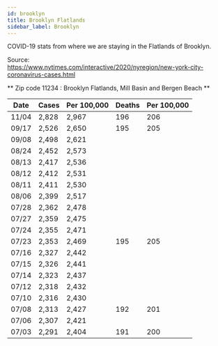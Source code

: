 ```yaml
---
id: brooklyn
title: Brooklyn Flatlands
sidebar_label: Brooklyn
---
```


COVID-19 stats from where we are staying in the Flatlands of Brooklyn.

Source:  
https://www.nytimes.com/interactive/2020/nyregion/new-york-city-coronavirus-cases.html

** Zip code 11234 : Brooklyn Flatlands, Mill Basin and Bergen Beach **

| Date  | Cases | Per 100,000 | Deaths | Per 100,000 |
| ----- | ----- | ----------- | ------ | ----------- |
| 11/04 | 2,828 | 2,967       | 196    | 206         |
| 09/17 | 2,526 | 2,650       | 195    | 205         |
| 09/08 | 2,498 | 2,621       |        |             |
| 08/24 | 2,452 | 2,573       |        |             |
| 08/13 | 2,417 | 2,536       |        |             |
| 08/12 | 2,412 | 2,531       |        |             |
| 08/11 | 2,411 | 2,530       |        |             |
| 08/06 | 2,399 | 2,517       |        |             |
| 07/28 | 2,362 | 2,478       |
| 07/27 | 2,359 | 2,475       |
| 07/24 | 2,355 | 2,471       |
| 07/23 | 2,353 | 2,469       | 195    | 205         |
| 07/16 | 2,327 | 2,442       |
| 07/15 | 2,326 | 2,441       |
| 07/14 | 2,323 | 2,437       |
| 07/12 | 2,318 | 2,432       |
| 07/10 | 2,316 | 2,430       |
| 07/08 | 2,313 | 2,427       | 192    | 201         |
| 07/06 | 2,307 | 2,421       |
| 07/03 | 2,291 | 2,404       | 191    | 200         |
